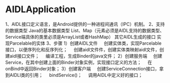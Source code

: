 # AIDLApplication
1、AIDL接口定义语言，是Android提供的一种进程间通讯（IPC）机制。
2、支持的数据类型
  Java的基本数据类型
  List、Map（元素必须是AIDL支持的数据类型、Service端具体的类里必须是ArrayList或者HashMap）
  其它AIDL生成的接口
  实现Parcelable的实体
3、步骤
  1）创建AIDL文件
     创建实体类，实现Parcelable接口，以便序列化和反序列化；
     创建aidl文件件，创建实体类映射aidl文件，创建aidl接口文件；
     编译工程，生成Binder的java文件；
  2）创建服务端
     创建Service，在其中创建上面的Binder对象实例，实现接口定义的方法；
     在onBind中返回Binder对象；
  3）创建客户端
     创建ServiceConnection接口，拿到AIDLl类的引用；
     bindService()；
     调用AIDL中定义好的接口；
